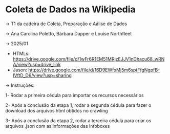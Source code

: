 # Coleta de Dados na Wikipedia
-> T1 da cadeira de Coleta, Preparação e Aálise de Dados 

-> Ana Carolina Poletto, Bárbara Dapper e Louise Northfleet

-> 2025/01

- HTMLs: https://drive.google.com/file/d/1wFr6R1EM51MRjzEJJV1nDhacu68_wRNA/view?usp=drive_link
- Jason: https://drive.google.com/file/d/16D9EWfxMj5m6sptFfgNgpfB-lVftD_D6/view?usp=sharing

-> Instruções:

1- Rodar a primeira cédula para importar os recursos necessários 

2- Após a conclusão da etapa 1, rodar a segunda cédula para fazer o download dos arquivos html obtidos no crawling

3- Após a conclusão da etapa 2, rodar a terceira cédula para criar os arquivos .json com as informações das infoboxes

